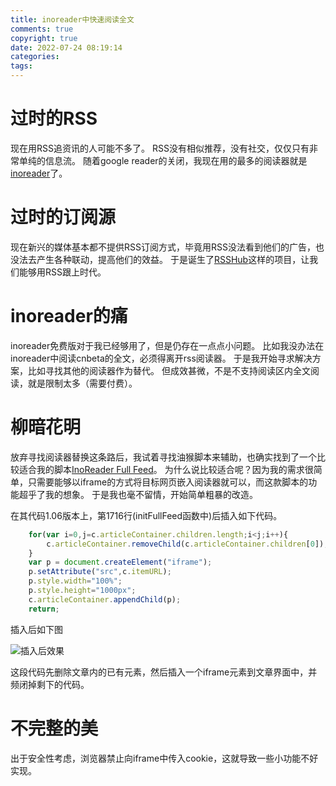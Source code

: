```yaml
---
title: inoreader中快速阅读全文
comments: true
copyright: true
date: 2022-07-24 08:19:14
categories:
tags:
---
```


# 过时的RSS
现在用RSS追资讯的人可能不多了。
RSS没有相似推荐，没有社交，仅仅只有非常单纯的信息流。
随着google reader的关闭，我现在用的最多的阅读器就是[inoreader](https://www.inoreader.com/)了。

# 过时的订阅源
现在新兴的媒体基本都不提供RSS订阅方式，毕竟用RSS没法看到他们的广告，也没法去产生各种联动，提高他们的效益。
于是诞生了[RSSHub](https://github.com/DIYgod/RSSHub)这样的项目，让我们能够用RSS跟上时代。

# inoreader的痛
inoreader免费版对于我已经够用了，但是仍存在一点点小问题。
比如我没办法在inoreader中阅读cnbeta的全文，必须得离开rss阅读器。
于是我开始寻求解决方案，比如寻找其他的阅读器作为替代。
但成效甚微，不是不支持阅读区内全文阅读，就是限制太多（需要付费）。

# 柳暗花明
放弃寻找阅读器替换这条路后，我试着寻找油猴脚本来辅助，也确实找到了一个比较适合我的脚本[InoReader Full Feed](https://greasyfork.org/zh-CN/scripts/897-inoreader-full-feed)。
为什么说比较适合呢？因为我的需求很简单，只需要能够以iframe的方式将目标网页嵌入阅读器就可以，而这款脚本的功能超乎了我的想象。
于是我也毫不留情，开始简单粗暴的改造。

在其代码1.06版本上，第1716行(initFullFeed函数中)后插入如下代码。
``` javascript
    for(var i=0,j=c.articleContainer.children.length;i<j;i++){
        c.articleContainer.removeChild(c.articleContainer.children[0]);
    }
    var p = document.createElement("iframe");
    p.setAttribute("src",c.itemURL);
    p.style.width="100%";
    p.style.height="1000px";
    c.articleContainer.appendChild(p);
    return;
````
插入后如下图

![插入后效果](https://raw.githubusercontent.com/gomi1992/blog_images/main/img/202207240844928.png)

这段代码先删除文章内的已有元素，然后插入一个iframe元素到文章界面中，并频闭掉剩下的代码。

# 不完整的美
出于安全性考虑，浏览器禁止向iframe中传入cookie，这就导致一些小功能不好实现。